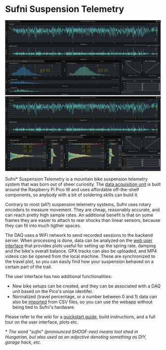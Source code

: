 Sufni Suspension Telemetry
==========================

![dashboard](pics/dashboard_1.png)
![dashboard](pics/dashboard_2.png)

Sufni\* Suspension Telemetry is a mountain bike suspension telemetry system that
was born out of sheer curiosity. The [data acquisition unit](https://github.com/sghctoma/sst/wiki/02-Data-Acquisition-Unit) is built around the
Raspberry Pi Pico W and uses affordable off-the-shelf components, so anybody
with a bit of soldering skills can build it.

Contrary to most (all?) suspension telemetry systems, Sufni uses rotary encoders
to measure movement. They are cheap, reasonably accurate, and can reach pretty
high sample rates. An additional benefit is that on some frames they are easier
to attach to rear shocks than linear sensors, because they can fit into much
tigther spaces.

The DAQ uses a WiFi network to send recorded sessions to the backend server.
When processing is done, data can be analyzed on the [web user interface](https://github.com/sghctoma/sst/wiki/03-Dashboard) that
provides plots useful for setting up the spring rate, damping and the bike's
overall balance. GPX tracks can also be uploaded, and MP4 videos can be opened
from the local machine. These are synchronized to the travel plot, so you can
easily find how your suspension behaved on a certain part of the trail.

The user interface has two additional functionalities:

 - New bike setups can be created, and they can be associated with a DAQ unit
   based on the Pico's uniqe identifer.
 - Normalized (travel percentage, or a number between 0 and 1) data can also be
   [imported](https://github.com/sghctoma/sst/wiki/04-Importing-normalized-data) from CSV files, so you can use the webapp without being tied to
   Sufni's hardware.

Please refer to the wiki for a [quickstart guide](https://github.com/sghctoma/sst/wiki/01-Quickstart-guide), build instructions, and a full
tour on the user interface, plots etc.

\* *The word "sufni" (pronounced SHOOF-nee) means tool shed in Hungarian, but
also used as an adjective denoting something as DIY, garage hack, etc.*
